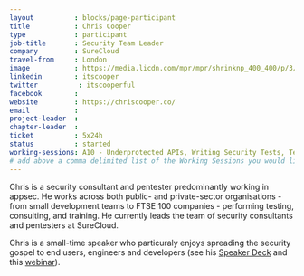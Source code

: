 ```yaml
---
layout          : blocks/page-participant
title           : Chris Cooper
type            : participant
job-title       : Security Team Leader
company         : SureCloud
travel-from     : London
image           : https://media.licdn.com/mpr/mpr/shrinknp_400_400/p/3/000/0c6/0ee/256e78f.jpg
linkedin        : itscooper
twitter          : itscooperful
facebook        :
website         : https://chriscooper.co/
email           :
project-leader  :
chapter-leader  :
ticket          : 5x24h
status          : started
working-sessions: A10 - Underprotected APIs, Writing Security Tests, Testing Guide v5, Recruiting AppSec Talent, Teaching Attacker perspective to Developers, Security Labels, JIRA Risk Workflow, Top 10 Selection Criteria, OWASP Internet of Things Project, Integrating Security into a Portfolio Kanban, Cheat Sheets, AppSec Review and Pentest Playbook, Visit Bletchley Park, Sign Ceremony for Owasp Top 10 2017, Role of Security Certification, OWASP Risk Rating Management Project
# add above a comma delimited list of the Working Sessions you would like to attend (use the session's title)
---
```


Chris is a security consultant and pentester predominantly working in appsec. He works across both public- and private-sector organisations - from small development teams to FTSE 100 companies - performing testing, consulting, and training. He currently leads the team of security consultants and pentesters at SureCloud.

Chris is a small-time speaker who particuraly enjoys spreading the security gospel to end users, engineers and developers (see his [Speaker Deck](https://speakerdeck.com/itscooper) and this [webinar](https://www.brighttalk.com/webcast/13155/218743)).
